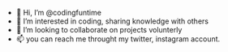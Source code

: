 - 👋 Hi, I’m @codingfuntime
- 👀 I’m interested in coding, sharing knowledge with others
- 💞️ I’m looking to collaborate on projects volunterly
- 📫 you can reach me throught my twitter, instagram account.

<!---
codingfuntime/codingfuntime is a ✨ special ✨ repository because its `README.md` (this file) appears on your GitHub profile.
You can click the Preview link to take a look at your changes.
--->
